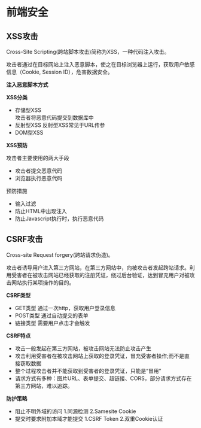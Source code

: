 # 前端安全

## XSS攻击
Cross-Site Scripting(跨站脚本攻击)简称为XSS，一种代码注入攻击。

攻击者通过在目标网站上注入恶意脚本，使之在目标浏览器上运行，获取用户敏感信息（Cookie, Session ID），危害数据安全。


**注入恶意脚本方式**

**XSS分类**
- 存储型XSS    
  攻击者将恶意代码提交到数据库中
- 反射型XSS
  反射型XSS常见于URL传参
- DOM型XSS
  

**XSS预防**

攻击者主要使用的两大手段
- 攻击者提交恶意代码
- 浏览器执行恶意代码

预防措施
- 输入过滤
- 防止HTML中出现注入
- 防止Javascript执行时，执行恶意代码

## CSRF攻击
Cross-site Request forgery(跨站请求伪造)。

攻击者诱导用户进入第三方网站，在第三方网站中，向被攻击者发起跨站请求。利用受害者在被攻击网站已经获取的注册凭证，绕过后台验证，达到冒充用户对被攻击网站执行某项操作的目的。

**CSRF类型**
- GET类型
  通过一次http，获取用户登录信息
- POST类型
  通过自动提交的表单
- 链接类型
  需要用户点击才会触发

**CSRF特点**
- 攻击一般发起在第三方网站，被攻击网站无法防止攻击产生
- 攻击利用受害者在被攻击网站上获取的登录凭证，冒充受害者操作;而不是直接窃取数据
- 整个过程攻击者并不能获取到受害者的登录凭证，只能是“冒用”
- 请求方式有多种：图片URL、表单提交、超链接、CORS，部分请求方式存在第三方网站，难以追踪。

**防护策略**
- 阻止不明外域的访问
  1.同源检测
  2.Samesite Cookie
- 提交时要求附加本域才能提交
  1.CSRF Token
  2.双重Cookie认证
  

